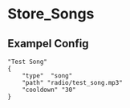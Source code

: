 # Store_Songs

## Exampel Config
```
"Test Song"
{
	"type"	"song"
	"path" "radio/test_song.mp3"
	"cooldown" "30"
}
```
